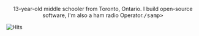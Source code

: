 
<p align="center">13-year-old middle schooler from Toronto, Ontario. I build open-source software, I'm also a ham radio Operator.<samp>/samp></p>


![Hits](https://hits.link/hits?url=https://github.com/notandrewdev)
